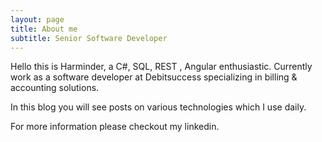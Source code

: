 ```yaml
---
layout: page
title: About me
subtitle: Senior Software Developer
---
```


Hello this is Harminder, a C#, SQL, REST , Angular enthusiastic. Currently work as a software developer at Debitsuccess specializing in billing & accounting solutions.

In this blog you will see posts on various technologies which I use daily.

For more information please checkout my linkedin.
